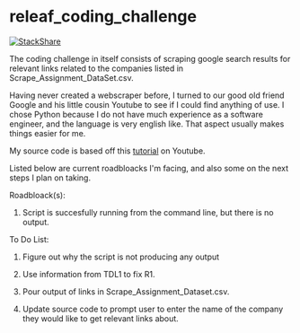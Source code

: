 # releaf_coding_challenge

[![StackShare](https://img.shields.io/badge/tech-stack-0690fa.svg?style=flat)](https://stackshare.io/2Clutch/knowledge-purse)

The coding challenge in itself consists of scraping google search results for relevant links related to the companies
listed in Scrape_Assignment_DataSet.csv.

Having never created a webscraper before, I turned to our good old friend Google and his little cousin Youtube to see
if I could find anything of use. I chose Python because I do not have much experience as a software engineer, and the 
language is very english like. That aspect usually makes things easier for me. 

My source code is based off this <a href="https://www.youtube.com/watch?v=EELySnTPeyw">tutorial</a> on Youtube. 

Listed below are current roadbloacks I'm facing, and also some on the next steps I plan on taking.

Roadbloack(s):

1. Script is succesfully running from the command line, but there is no output.

To Do List:

1. Figure out why the script is not producing any output

2. Use information from TDL1 to fix R1.

3. Pour output of links in Scrape_Assignment_Dataset.csv.

4. Update source code to prompt user to enter the name of the company they would like to get relevant links about.
